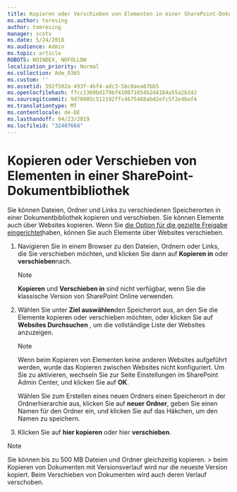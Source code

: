 ```yaml
---
title: Kopieren oder Verschieben von Elementen in einer SharePoint-Dokumentbibliothek
ms.author: toresing
author: tomresing
manager: scotv
ms.date: 5/24/2018
ms.audience: Admin
ms.topic: article
ROBOTS: NOINDEX, NOFOLLOW
localization_priority: Normal
ms.collection: Adm_O365
ms.custom: ''
ms.assetid: 592f502a-493f-4bf4-adc3-5bc8aea87bb5
ms.openlocfilehash: f7cc1369bd179bf410871054b2d4184a55a2b342
ms.sourcegitcommit: 9d78905c512192ffc4675468abd2efc5f2e4baf4
ms.translationtype: MT
ms.contentlocale: de-DE
ms.lasthandoff: 04/23/2019
ms.locfileid: "32407668"
---
```

# <a name="copy-or-move-items-in-a-sharepoint-document-library"></a>Kopieren oder Verschieben von Elementen in einer SharePoint-Dokumentbibliothek

Sie können Dateien, Ordner und Links zu verschiedenen Speicherorten in einer Dokumentbibliothek kopieren und verschieben. Sie können Elemente auch über Websites kopieren. Wenn Sie [die Option für die gezielte Freigabe eingerichtet](https://go.microsoft.com/fwlink/?linkid=622980)haben, können Sie auch Elemente über Websites verschieben.
  
1. Navigieren Sie in einem Browser zu den Dateien, Ordnern oder Links, die Sie verschieben möchten, und klicken Sie dann auf **Kopieren in** oder **verschieben**nach.
    
    > [!NOTE]
    > **Kopieren** und **Verschieben in** sind nicht verfügbar, wenn Sie die klassische Version von SharePoint Online verwenden. 
  
2. Wählen Sie unter **Ziel auswählen**den Speicherort aus, an den Sie die Elemente kopieren oder verschieben möchten, oder klicken Sie auf **Websites Durchsuchen** , um die vollständige Liste der Websites anzuzeigen. 
    
    > [!NOTE]
    > Wenn beim Kopieren von Elementen keine anderen Websites aufgeführt werden, wurde das Kopieren zwischen Websites nicht konfiguriert. Um Sie zu aktivieren, wechseln Sie zur Seite Einstellungen im SharePoint Admin Center, und klicken Sie auf **OK**. 
  
    Wählen Sie zum Erstellen eines neuen Ordners einen Speicherort in der Ordnerhierarchie aus, klicken Sie auf **neuer Ordner**, geben Sie einen Namen für den Ordner ein, und klicken Sie auf das Häkchen, um den Namen zu speichern.
    
3. Klicken Sie auf **hier kopieren** oder hier **verschieben**.
    
> [!NOTE]
>  Sie können bis zu 500 MB Dateien und Ordner gleichzeitig kopieren. > beim Kopieren von Dokumenten mit Versionsverlauf wird nur die neueste Version kopiert. Beim Verschieben von Dokumenten wird auch deren Verlauf verschoben. 
  

